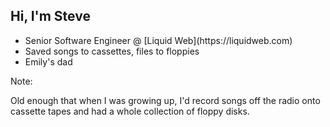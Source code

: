 ## Hi, I'm Steve

* <!-- .element: class="fragment" --> Senior Software Engineer @ [Liquid Web](https://liquidweb.com)
* <!-- .element: class="fragment" --> Saved songs to cassettes, files to floppies
* <!-- .element: class="fragment" --> Emily's dad

Note:

Old enough that when I was growing up, I'd record songs off the radio onto cassette tapes and had a whole collection of floppy disks.
